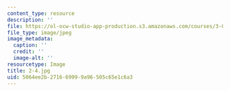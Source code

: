 ```yaml
---
content_type: resource
description: ''
file: https://ol-ocw-studio-app-production.s3.amazonaws.com/courses/3-091sc-introduction-to-solid-state-chemistry-fall-2010/5064ee2b271669999a96505c65e1c6a3_2-4.jpg
file_type: image/jpeg
image_metadata:
  caption: ''
  credit: ''
  image-alt: ''
resourcetype: Image
title: 2-4.jpg
uid: 5064ee2b-2716-6999-9a96-505c65e1c6a3
---
```

